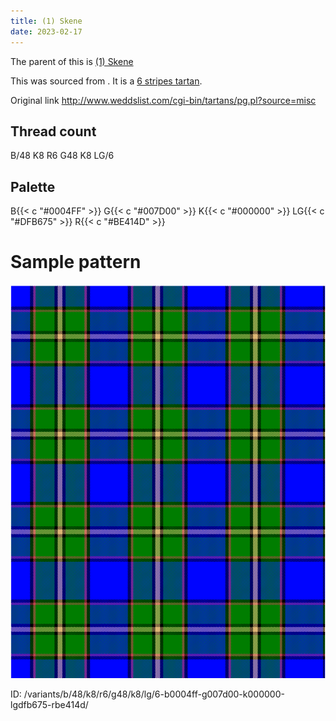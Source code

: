 ```yaml
---
title: (1) Skene
date: 2023-02-17
---
```

The parent of this is [(1) Skene](/tartans/b/48/k8/r6/g48/k8/lg/6/)


This was sourced from <no value>.  It is a [6 stripes tartan](/stripes/stripes6/).

Original link http://www.weddslist.com/cgi-bin/tartans/pg.pl?source=misc

## Thread count
B/48 K8 R6 G48 K8 LG/6

## Palette
B{{< c "#0004FF" >}} G{{< c "#007D00" >}} K{{< c "#000000" >}} LG{{< c "#DFB675" >}} R{{< c "#BE414D" >}}

# Sample pattern

![Tartan detail](tartan.png "B/48 K8 R6 G48 K8 LG/6 tartan")

ID: /variants/b/48/k8/r6/g48/k8/lg/6-b0004ff-g007d00-k000000-lgdfb675-rbe414d/
